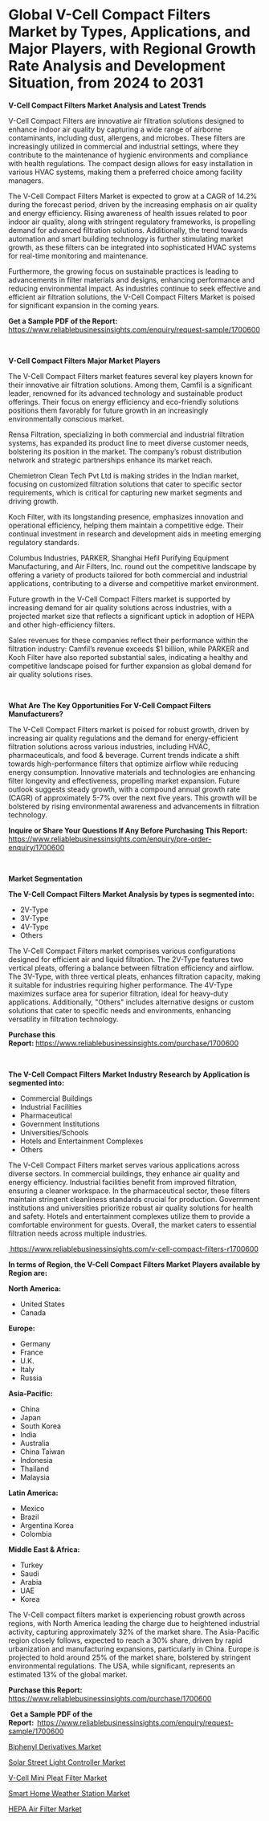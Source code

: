 <p><h1>Global V-Cell Compact Filters Market by Types, Applications, and Major Players, with Regional Growth Rate Analysis and Development Situation, from 2024 to 2031</h1></p><p><strong>V-Cell Compact Filters Market Analysis and Latest Trends</strong></p>
<p><p>V-Cell Compact Filters are innovative air filtration solutions designed to enhance indoor air quality by capturing a wide range of airborne contaminants, including dust, allergens, and microbes. These filters are increasingly utilized in commercial and industrial settings, where they contribute to the maintenance of hygienic environments and compliance with health regulations. The compact design allows for easy installation in various HVAC systems, making them a preferred choice among facility managers.</p><p>The V-Cell Compact Filters Market is expected to grow at a CAGR of 14.2% during the forecast period, driven by the increasing emphasis on air quality and energy efficiency. Rising awareness of health issues related to poor indoor air quality, along with stringent regulatory frameworks, is propelling demand for advanced filtration solutions. Additionally, the trend towards automation and smart building technology is further stimulating market growth, as these filters can be integrated into sophisticated HVAC systems for real-time monitoring and maintenance.</p><p>Furthermore, the growing focus on sustainable practices is leading to advancements in filter materials and designs, enhancing performance and reducing environmental impact. As industries continue to seek effective and efficient air filtration solutions, the V-Cell Compact Filters Market is poised for significant expansion in the coming years.</p></p>
<p><strong>Get a Sample PDF of the Report:&nbsp;</strong> <a href="https://www.reliablebusinessinsights.com/enquiry/request-sample/1700600?utm_campaign=48&utm_medium=2&utm_source=Github&utm_content=ia&utm_term=21102024&utm_id=v-cell-compact-filters">https://www.reliablebusinessinsights.com/enquiry/request-sample/1700600</a></p>
<p>&nbsp;</p>
<p><strong>V-Cell Compact Filters Major Market Players</strong></p>
<p><p>The V-Cell Compact Filters market features several key players known for their innovative air filtration solutions. Among them, Camfil is a significant leader, renowned for its advanced technology and sustainable product offerings. Their focus on energy efficiency and eco-friendly solutions positions them favorably for future growth in an increasingly environmentally conscious market.</p><p>Rensa Filtration, specializing in both commercial and industrial filtration systems, has expanded its product line to meet diverse customer needs, bolstering its position in the market. The company’s robust distribution network and strategic partnerships enhance its market reach.</p><p>Chemietron Clean Tech Pvt Ltd is making strides in the Indian market, focusing on customized filtration solutions that cater to specific sector requirements, which is critical for capturing new market segments and driving growth.</p><p>Koch Filter, with its longstanding presence, emphasizes innovation and operational efficiency, helping them maintain a competitive edge. Their continual investment in research and development aids in meeting emerging regulatory standards.</p><p>Columbus Industries, PARKER, Shanghai Hefil Purifying Equipment Manufacturing, and Air Filters, Inc. round out the competitive landscape by offering a variety of products tailored for both commercial and industrial applications, contributing to a diverse and competitive market environment.</p><p>Future growth in the V-Cell Compact Filters market is supported by increasing demand for air quality solutions across industries, with a projected market size that reflects a significant uptick in adoption of HEPA and other high-efficiency filters.</p><p>Sales revenues for these companies reflect their performance within the filtration industry: Camfil’s revenue exceeds $1 billion, while PARKER and Koch Filter have also reported substantial sales, indicating a healthy and competitive landscape poised for further expansion as global demand for air quality solutions rises.</p></p>
<p>&nbsp;</p>
<p><strong>What Are The Key Opportunities For V-Cell Compact Filters Manufacturers?</strong></p>
<p><p>The V-Cell Compact Filters market is poised for robust growth, driven by increasing air quality regulations and the demand for energy-efficient filtration solutions across various industries, including HVAC, pharmaceuticals, and food & beverage. Current trends indicate a shift towards high-performance filters that optimize airflow while reducing energy consumption. Innovative materials and technologies are enhancing filter longevity and effectiveness, propelling market expansion. Future outlook suggests steady growth, with a compound annual growth rate (CAGR) of approximately 5-7% over the next five years. This growth will be bolstered by rising environmental awareness and advancements in filtration technology.</p></p>
<p><strong>Inquire or Share Your Questions If Any Before Purchasing This Report:</strong> <a href="https://www.reliablebusinessinsights.com/enquiry/pre-order-enquiry/1700600?utm_campaign=48&utm_medium=2&utm_source=Github&utm_content=ia&utm_term=21102024&utm_id=v-cell-compact-filters">https://www.reliablebusinessinsights.com/enquiry/pre-order-enquiry/1700600</a></p>
<p>&nbsp;</p>
<p><strong>Market Segmentation</strong></p>
<p><strong>The V-Cell Compact Filters Market Analysis by types is segmented into:</strong></p>
<p><ul><li>2V-Type</li><li>3V-Type</li><li>4V-Type</li><li>Others</li></ul></p>
<p><p>The V-Cell Compact Filters market comprises various configurations designed for efficient air and liquid filtration. The 2V-Type features two vertical pleats, offering a balance between filtration efficiency and airflow. The 3V-Type, with three vertical pleats, enhances filtration capacity, making it suitable for industries requiring higher performance. The 4V-Type maximizes surface area for superior filtration, ideal for heavy-duty applications. Additionally, "Others" includes alternative designs or custom solutions that cater to specific needs and environments, enhancing versatility in filtration technology.</p></p>
<p><strong>Purchase this Report:&nbsp;</strong><a href="https://www.reliablebusinessinsights.com/purchase/1700600?utm_campaign=48&utm_medium=2&utm_source=Github&utm_content=ia&utm_term=21102024&utm_id=v-cell-compact-filters">https://www.reliablebusinessinsights.com/purchase/1700600</a></p>
<p>&nbsp;</p>
<p><strong>The V-Cell Compact Filters Market Industry Research by Application is segmented into:</strong></p>
<p><ul><li>Commercial Buildings</li><li>Industrial Facilities</li><li>Pharmaceutical</li><li>Government Institutions</li><li>Universities/Schools</li><li>Hotels and Entertainment Complexes</li><li>Others</li></ul></p>
<p><p>The V-Cell Compact Filters market serves various applications across diverse sectors. In commercial buildings, they enhance air quality and energy efficiency. Industrial facilities benefit from improved filtration, ensuring a cleaner workspace. In the pharmaceutical sector, these filters maintain stringent cleanliness standards crucial for production. Government institutions and universities prioritize robust air quality solutions for health and safety. Hotels and entertainment complexes utilize them to provide a comfortable environment for guests. Overall, the market caters to essential filtration needs across multiple industries.</p></p>
<p><a href="https://www.reliablebusinessinsights.com/v-cell-compact-filters-r1700600?utm_campaign=48&utm_medium=2&utm_source=Github&utm_content=ia&utm_term=21102024&utm_id=v-cell-compact-filters">&nbsp;https://www.reliablebusinessinsights.com/v-cell-compact-filters-r1700600</a></p>
<p><strong>In terms of Region, the V-Cell Compact Filters Market Players available by Region are:</strong></p>
<p>
    <p> <strong> North America: </strong>
        <ul>
            <li>United States</li>
            <li>Canada</li>
        </ul>
        </p> 
    <p> <strong> Europe: </strong>
        <ul>
            <li>Germany</li>
            <li>France</li>
            <li>U.K.</li>
            <li>Italy</li>
            <li>Russia</li>
        </ul>
        </p> 
    <p> <strong> Asia-Pacific: </strong>
        <ul>
            <li>China</li>
            <li>Japan</li>
            <li>South Korea</li>
            <li>India</li>
            <li>Australia</li>
            <li>China Taiwan</li>
            <li>Indonesia</li>
            <li>Thailand</li>
            <li>Malaysia</li>
        </ul>
        </p> 
    <p> <strong> Latin America: </strong>
        <ul>
            <li>Mexico</li>
            <li>Brazil</li>
            <li>Argentina Korea</li>
            <li>Colombia</li>
        </ul>
        </p> 
    <p> <strong> Middle East & Africa: </strong>
        <ul>
            <li>Turkey</li>
            <li>Saudi</li>
            <li>Arabia</li>
            <li>UAE</li>
            <li>Korea</li>
        </ul>
    </p>
    </p>
<p><p>The V-Cell compact filters market is experiencing robust growth across regions, with North America leading the charge due to heightened industrial activity, capturing approximately 32% of the market share. The Asia-Pacific region closely follows, expected to reach a 30% share, driven by rapid urbanization and manufacturing expansions, particularly in China. Europe is projected to hold around 25% of the market share, bolstered by stringent environmental regulations. The USA, while significant, represents an estimated 13% of the global market.</p></p>
<p><strong>Purchase this Report: </strong><a href="https://www.reliablebusinessinsights.com/purchase/1700600?utm_campaign=48&utm_medium=2&utm_source=Github&utm_content=ia&utm_term=21102024&utm_id=v-cell-compact-filters">https://www.reliablebusinessinsights.com/purchase/1700600</a></p>
<p>&nbsp;<strong>Get a Sample PDF of the Report:&nbsp;&nbsp;</strong><a href="https://www.reliablebusinessinsights.com/enquiry/request-sample/1700600?utm_campaign=48&utm_medium=2&utm_source=Github&utm_content=ia&utm_term=21102024&utm_id=v-cell-compact-filters">https://www.reliablebusinessinsights.com/enquiry/request-sample/1700600</a></p>
<p><strong></strong></p>
<p><p><a href="https://medium.com/@lanieeshlevoy/navigating-the-global-biphenyl-derivatives-market-landscape-trends-forecasts-and-impact-analysis-4adba79aca1b?postPublishedType=repub&utm_campaign=48&utm_medium=2&utm_source=Github&utm_content=ia&utm_term=21102024&utm_id=v-cell-compact-filters">Biphenyl Derivatives Market</a></p><p><a href="https://issuu.com/reportprime-2/docs/solar-street-light-controller-marke_4a16c7dd4035f5?utm_campaign=48&utm_medium=2&utm_source=Github&utm_content=ia&utm_term=21102024&utm_id=v-cell-compact-filters">Solar Street Light Controller Market</a></p><p><a href="https://github.com/DorinaOsmani364/Market-Research-Report-List-1/blob/main/v-cell-mini-pleat-filter-market.md?utm_campaign=48&utm_medium=2&utm_source=Github&utm_content=ia&utm_term=21102024&utm_id=v-cell-compact-filters">V-Cell Mini Pleat Filter Market</a></p><p><a href="https://issuu.com/reportprime-2/docs/smart-home-weather-station-market-s_24141a0110de78?utm_campaign=48&utm_medium=2&utm_source=Github&utm_content=ia&utm_term=21102024&utm_id=v-cell-compact-filters">Smart Home Weather Station Market</a></p><p><a href="https://github.com/azucena6lzcou/Market-Research-Report-List-1/blob/main/hepa-air-filter-market.md?utm_campaign=48&utm_medium=2&utm_source=Github&utm_content=ia&utm_term=21102024&utm_id=v-cell-compact-filters">HEPA Air Filter Market</a></p></p>